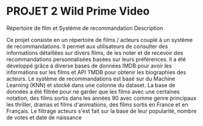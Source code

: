# PROJET 2 Wild Prime Video
 Répertoire de film et Système de recommandation
Description

Ce projet consiste en un répertoire de films / acteurs couplé à un système de recommandations. Il permet aux utilisateurs de consulter des informations détaillées sur divers films, de les noter et de recevoir des recommandations personnalisées basées sur leurs préférences. Il a été développé grâce à diverse bases de données IMDB pour avoir les informations sur les films et API TMDB pour obtenir les biographies des acteurs. Le système de recommandations est basé sur du Machine Learning (KNN) et stocké dans une colonne du dataset. 
La base de données a été filtrée pour ne garder que les films avec une certaines notation, des films sortis dans les années 90 avec comme genre principaux les thriller, dramas et films d'animations, des films sortis en France et en Français.
Le filtrage acteurs s'est fait sur la base de leur popularité, nombre de votes et date de naissance 
